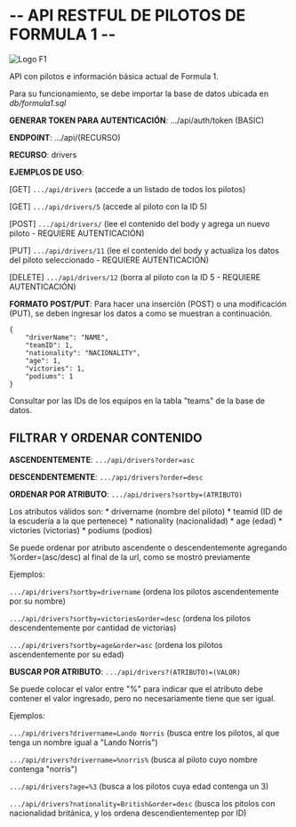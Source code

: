 # -- API RESTFUL DE PILOTOS DE FORMULA 1 --

![Logo F1](https://upload.wikimedia.org/wikipedia/commons/thumb/3/33/F1.svg/2560px-F1.svg.png)

API con pilotos e información básica actual de Formula 1.

Para su funcionamiento, se debe importar la base de datos ubicada en *db/formula1.sql*

**GENERAR TOKEN PARA AUTENTICACIÓN**: .../api/auth/token (BASIC)

**ENDPOINT**: .../api/(RECURSO)

**RECURSO**: drivers

**EJEMPLOS DE USO**:

[GET] ```.../api/drivers``` (accede a un listado de todos los pilotos)

[GET] ```.../api/drivers/5``` (accede al piloto con la ID 5)

[POST] ```.../api/drivers/``` (lee el contenido del body y agrega un nuevo piloto - REQUIERE AUTENTICACIÓN)

[PUT] ```.../api/drivers/11``` (lee el contenido del body y actualiza los datos del piloto seleccionado - REQUIERE AUTENTICACIÓN)

[DELETE] ```.../api/drivers/12``` (borra al piloto con la ID 5 - REQUIERE AUTENTICACIÓN)

**FORMATO POST/PUT**: Para hacer una inserción (POST) o una modificación (PUT), se deben ingresar los datos a como se muestran a continuación.
```
{
    "driverName": "NAME",
    "teamID": 1,
    "nationality": "NACIONALITY",
    "age": 1,
    "victories": 1,
    "podiums": 1
}
```
Consultar por las IDs de los equipos en la tabla "teams" de la base de datos.

## FILTRAR Y ORDENAR CONTENIDO

**ASCENDENTEMENTE**: ```.../api/drivers?order=asc```

**DESCENDENTEMENTE**: ```.../api/drivers?order=desc```

**ORDENAR POR ATRIBUTO**: ```.../api/drivers?sortby=(ATRIBUTO)```

Los atributos válidos son:
    * drivername (nombre del piloto)
    * teamid (ID de la escudería a la que pertenece)
    * nationality (nacionalidad)
    * age (edad)
    * victories (victorias)
    * podiums (podios)

Se puede ordenar por atributo ascendente o descendentemente agregando %order=(asc/desc) al final de la url, como se mostró previamente

Ejemplos:

```.../api/drivers?sortby=drivername``` (ordena los pilotos ascendentemente por su nombre)

```.../api/drivers?sortby=victories&order=desc``` (ordena los pilotos descendentemente por cantidad de victorias)

```.../api/drivers?sortby=age&order=asc``` (ordena los pilotos ascendentemente por su edad)

**BUSCAR POR ATRIBUTO**: ```.../api/drivers?(ATRIBUTO)=(VALOR)```

Se puede colocar el valor entre "%" para indicar que el atributo debe contener el valor ingresado, pero no necesariamente tiene que ser igual.

Ejemplos:

```.../api/drivers?drivername=Lando Norris``` (busca entre los pilotos, al que tenga un nombre igual a "Lando Norris")

```.../api/drivers?drivername=%norris%``` (busca al piloto cuyo nombre contenga "norris")

```.../api/drivers?age=%3``` (busca a los pilotos cuya edad contenga un 3)

```.../api/drivers?nationality=British&order=desc``` (busca los pitolos con nacionalidad británica, y los ordena descendientementep por ID)
